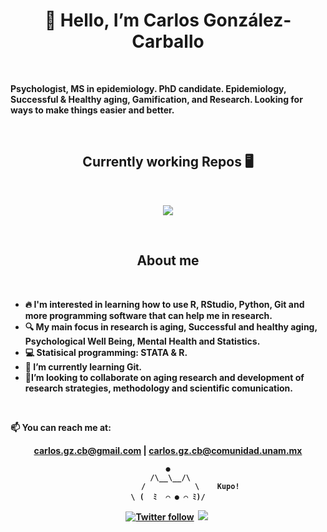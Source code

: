 <p>
   <h1 align = "center"><b>👋 Hello, I’m Carlos González-Carballo </h1>
</p>
<br />

<p>Psychologist, MS in epidemiology. PhD candidate. Epidemiology, Successful & Healthy aging, Gamification, and Research. Looking for ways to make things easier and better.</p>
<br />

<h2 align = "center"> Currently working Repos 🖥️</h2>
<br />

<p align = "center">
   <a href = "https://github.com/GoodNameCarlos/Rev_Meta_Successful_Healthy_Aging"> <img align ="" src = "https://github-readme-stats.vercel.app/api/pin/?username=GoodNameCarlos&repo=Rev_Meta_Successful_Healthy_Aging&theme=tokyonight" />
</a>
</p>

<br />

<h2 align = "center"> About me </h2>
<br />

-  🔥 I'm interested in learning how to use R, RStudio, Python, Git and more programming software that can help me in research.  
-  🔍 My main focus in research is aging, Successful and healthy aging, Psychological Well Being, Mental Health and Statistics.
- 💻 Statisical programming: **STATA & R**. 
- 🌱 I’m currently learning Git.
- 📄I’m looking to collaborate on aging research and development of research strategies, methodology and scientific comunication.  
<br />

📫 **You can reach me at:** 
 
<div align = "center"> 
   <a href = "mailto:carlos.gz.cb@gmail.com">carlos.gz.cb@gmail.com</a> | <a href = "mailto:carlos.gz.cb@comunidad.unam.mx">carlos.gz.cb@comunidad.unam.mx</a>   

    ●
     /\__\__/\
              /           \    Kupo!
    \ (  ﾐ  ⌒ ● ⌒ ﾐ)/

   <a href = "https://twitter.com/GoodNameCarlos"><img src = "https://img.shields.io/twitter/url?style=social&url=https%3A%2F%2Ftwitter.com%2FGoodNameCarlos" alt = "Twitter follow"/></a>&nbsp;
   <a href = "https://twitter.com/GoodNameCarlos?ref_src=twsrc%5Etfw"><img src = "https://img.shields.io/twitter/follow/GoodNameCarlos?style=social"/></a>&nbsp;
</div>

<!---
GoodNameCarlos/GoodNameCarlos is a ✨ special ✨ repository because its `README.md` (this file) appears on your GitHub profile.
You can click the Preview link to take a look at your changes.
--->
